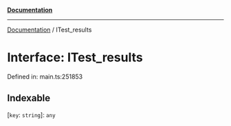 [**Documentation**](../README.md)

***

[Documentation](../README.md) / ITest\_results

# Interface: ITest\_results

Defined in: main.ts:251853

## Indexable

\[`key`: `string`\]: `any`
